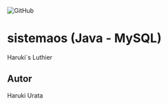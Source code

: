 ![GitHub](https://img.shields.io/github/license/harukisix/sistemaos?style=flat-square)
# sistemaos (Java - MySQL)
Haruki´s Luthier
## Autor
Haruki Urata

